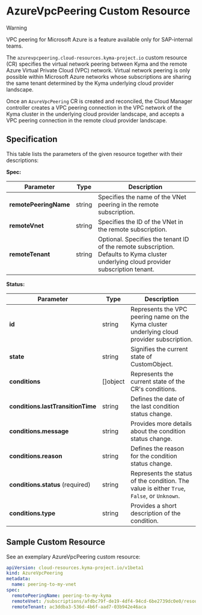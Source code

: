 # AzureVpcPeering Custom Resource

> [!Warning]
> VPC peering for Microsoft Azure is a feature available only for SAP-internal teams.

The `azurevpcpeering.cloud-resources.kyma-project.io` custom resource (CR) specifies the virtual network peering between Kyma and the remote Azure Virtual Private Cloud (VPC) network. Virtual network peering is only possible within Microsoft Azure networks whose subscriptions are sharing the same tenant determined by the Kyma underlying cloud provider landscape.

Once an `AzureVpcPeering` CR is created and reconciled, the Cloud Manager controller creates a VPC peering connection in the VPC network of the Kyma cluster in the underlying cloud provider landscape, and accepts a VPC peering connection in the remote cloud provider landscape.

## Specification

This table lists the parameters of the given resource together with their descriptions:

**Spec:**

| Parameter             | Type    | Description                                                                                                                           |
|-----------------------|---------|---------------------------------------------------------------------------------------------------------------------------------------|
| **remotePeeringName** | string  | Specifies the name of the VNet peering in the remote subscription.                                                                    |
| **remoteVnet**        | string  | Specifies the ID of the VNet in the remote subscription.                                                                              |
| **remoteTenant**      | string  | Optional. Specifies the tenant ID of the remote subscription. Defaults to Kyma cluster underlying cloud provider subscription tenant. |

**Status:**

| Parameter                         | Type       | Description                                                                                 |
|-----------------------------------|------------|---------------------------------------------------------------------------------------------|
| **id**                            | string     | Represents the VPC peering name on the Kyma cluster underlying cloud provider subscription. |
| **state**                         | string     | Signifies the current state of CustomObject.                                                |
| **conditions**                    | \[\]object | Represents the current state of the CR's conditions.                                        |
| **conditions.lastTransitionTime** | string     | Defines the date of the last condition status change.                                       |
| **conditions.message**            | string     | Provides more details about the condition status change.                                    |
| **conditions.reason**             | string     | Defines the reason for the condition status change.                                         |
| **conditions.status** (required)  | string     | Represents the status of the condition. The value is either `True`, `False`, or `Unknown`.  |
| **conditions.type**               | string     | Provides a short description of the condition.                                              |

## Sample Custom Resource

See an exemplary AzureVpcPeering custom resource:

```yaml
apiVersion: cloud-resources.kyma-project.io/v1beta1
kind: AzureVpcPeering
metadata:
  name: peering-to-my-vnet
spec:
  remotePeeringName: peering-to-my-kyma
  remoteVnet: /subscriptions/afdbc79f-de19-4df4-94cd-6be2739dc0e0/resourceGroups/MyResourceGroup/providers/Microsoft.Network/virtualNetworks/MyVnet
  remoteTenant: ac3ddba3-536d-4b6f-aad7-03b942e46aca
```
